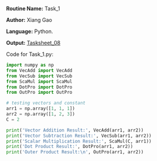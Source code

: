 **Routine Name:** Task_1

**Author:** Xiang Gao 

**Language:** Python.

**Output:** [Tasksheet_08](https://github.com/GoByMark/math4610/blob/main/Homework_Tasks/Tasksheet_08/Tasksheet%2008.pdf)

Code for Task_1.py:  
```Python
import numpy as np
from VecAdd import VecAdd
from VecSub import VecSub
from ScaMul import ScaMul
from DotPro import DotPro
from OutPro import OutPro

# testing vectors and constant
arr1 = np.array([1, 1, 1])
arr2 = np.array([1, 2, 3])
C = 2

print('Vector Addition Result:', VecAdd(arr1, arr2))
print('Vector Subtraction Result:', VecSub(arr1, arr2))
print('Scalar Multiplication Result:', ScaMul(C, arr1))
print('Dot Product Result:', DotPro(arr1, arr2))
print('Outer Product Result:\n', OutPro(arr1, arr2))


```
